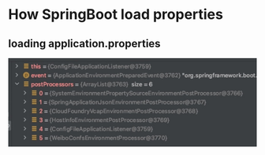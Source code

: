 # How SpringBoot load properties

## loading application.properties

![](media/16209723899515.jpg)



